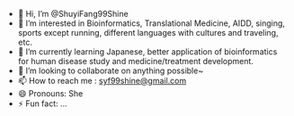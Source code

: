 - 👋 Hi, I’m @ShuyiFang99Shine
- 👀 I’m interested in Bioinformatics, Translational Medicine, AIDD, singing, sports except running, different languages with cultures and traveling, etc.
- 🌱 I’m currently learning Japanese, better application of bioinformatics for human disease study and medicine/treatment development.
- 💞️ I’m looking to collaborate on anything possible~
- 📫 How to reach me : syf99shine@gmail.com
- 😄 Pronouns: She
- ⚡ Fun fact: ...

<!---
ShuyiFang99Shine/ShuyiFang99Shine is a ✨ special ✨ repository because its `README.md` (this file) appears on your GitHub profile.
You can click the Preview link to take a look at your changes.
--->
